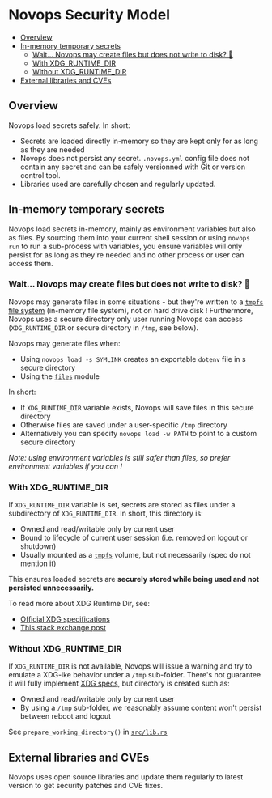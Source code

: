 # Novops Security Model

- [Overview](#overview)
- [In-memory temporary secrets](#in-memory-temporary-secrets)
  - [Wait... Novops may create files but does not write to disk? 🤔](#wait-novops-may-create-files-but-does-not-write-to-disk-)
  - [With XDG_RUNTIME_DIR](#with-xdg_runtime_dir)
  - [Without XDG_RUNTIME_DIR](#without-xdg_runtime_dir)
- [External libraries and CVEs](#external-libraries-and-cves)

## Overview

Novops load secrets safely. In short:
- Secrets are loaded directly in-memory so they are kept only for as long as they are needed
- Novops does not persist any secret. `.novops.yml` config file does not contain any secret and can be safely versionned with Git or version control tool.
- Libraries used are carefully chosen and regularly updated.

## In-memory temporary secrets

Novops load secrets in-memory, mainly as environment variables but also as files. By sourcing them into your current shell session or using `novops run` to run a sub-process with variables, you ensure variables will only persist for as long as they're needed and no other process or user can access them.

### Wait... Novops may create files but does not write to disk? 🤔

Novops may generate files in some situations - but they're written to a [`tmpfs` file system](https://www.kernel.org/doc/html/latest/filesystems/tmpfs.html) (in-memory file system), not on hard drive disk ! Furthermore, Novops uses a secure directory only user running Novops can access (`XDG_RUNTIME_DIR` or secure directory in `/tmp`, see below).

Novops may generate files when:
- Using `novops load -s SYMLINK` creates an exportable `dotenv` file in s secure directory
- Using the [`files`](config/files-variables.md) module

In short:
- If `XDG_RUNTIME_DIR` variable exists, Novops will save files in this secure directory
- Otherwise files are saved under a user-specific `/tmp` directory
- Alternatively you can specify `novops load -w PATH` to point to a custom secure directory

_Note: using environment variables is still safer than files, so prefer environment variables if you can !_

### With XDG_RUNTIME_DIR

If `XDG_RUNTIME_DIR` variable is set, secrets are stored as files under a subdirectory of `XDG_RUNTIME_DIR`. In short, this directory is:
- Owned and read/writable only by current user
- Bound to lifecycle of current user session (i.e. removed on logout or shutdown)
- Usually mounted as a [`tmpfs`](https://www.kernel.org/doc/html/latest/filesystems/tmpfs.html) volume, but not necessarily (spec do not mention it)

This ensures loaded secrets are **securely stored while being used and not persisted unnecessarily.**

To read more about XDG Runtime Dir, see:

- [Official XDG specifications](https://specifications.freedesktop.org/basedir-spec/basedir-spec-latest.html)
- [This stack exchange post](https://askubuntu.com/questions/872792/what-is-xdg-runtime-dir)

### Without XDG_RUNTIME_DIR

If `XDG_RUNTIME_DIR` is not available, Novops will issue a warning and try to emulate a XDG-lke behavior under a `/tmp` sub-folder. There's not guarantee it will fully implement [XDG specs](https://specifications.freedesktop.org/basedir-spec/basedir-spec-latest.html), but directory is created such as:

- Owned and read/writable only by current user
- By using a `/tmp` sub-folder, we reasonably assume content won't persist between reboot and logout

See `prepare_working_directory()` in [`src/lib.rs`](https://github.com/PierreBeucher/novops/blob/main/src/lib.rs)

## External libraries and CVEs

Novops uses open source libraries and update them regularly to latest version to get security patches and CVE fixes. 